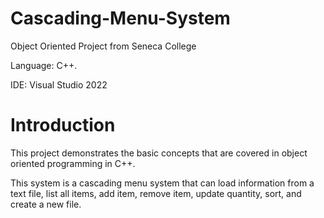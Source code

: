 # Cascading-Menu-System
Object Oriented Project from Seneca College

Language: C++.

IDE: Visual Studio 2022

# Introduction 

This project demonstrates the basic concepts that are covered in object oriented programming in C++.

This system is a cascading menu system that can load information from a text file, list all items, add item, remove item, update quantity, sort, and create a new file.

